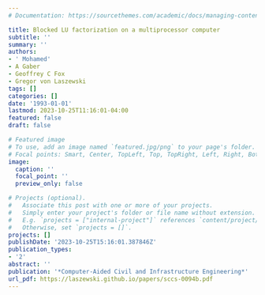 ```yaml
---
# Documentation: https://sourcethemes.com/academic/docs/managing-content/

title: Blocked LU factorization on a multiprocessor computer
subtitle: ''
summary: ''
authors:
- ' Mohamed'
- A Gaber
- Geoffrey C Fox
- Gregor von Laszewski
tags: []
categories: []
date: '1993-01-01'
lastmod: 2023-10-25T11:16:01-04:00
featured: false
draft: false

# Featured image
# To use, add an image named `featured.jpg/png` to your page's folder.
# Focal points: Smart, Center, TopLeft, Top, TopRight, Left, Right, BottomLeft, Bottom, BottomRight.
image:
  caption: ''
  focal_point: ''
  preview_only: false

# Projects (optional).
#   Associate this post with one or more of your projects.
#   Simply enter your project's folder or file name without extension.
#   E.g. `projects = ["internal-project"]` references `content/project/deep-learning/index.md`.
#   Otherwise, set `projects = []`.
projects: []
publishDate: '2023-10-25T15:16:01.387846Z'
publication_types:
- '2'
abstract: ''
publication: '*Computer-Aided Civil and Infrastructure Engineering*'
url_pdf: https://laszewski.github.io/papers/sccs-0094b.pdf
---
```

